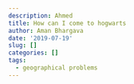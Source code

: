 ```yaml
---
description: Ahmed
title: How can I come to hogwarts
author: Aman Bhargava
date: '2019-07-19'
slug: []
categories: []
tags:
  - geographical problems
---
```


